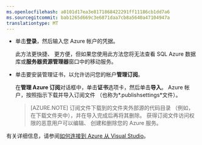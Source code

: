 ```yaml
---
ms.openlocfilehash: a0101d17ea3e8171868422291ff11186cb1dd7a6
ms.sourcegitcommit: bab1265d669c3e6871daa7cb8a5640a47104947a
translationtype: MT
---
```


   * 单击**登录**，然后输入您 Azure 帐户的凭据。

     此方法更快捷、 更方便，但如果您使用此方法您将无法查看 SQL Azure 数据库或**服务器资源管理器**窗口中的移动服务。

   * 单击要安装管理证书，以允许访问您的帐户**管理订阅**。

     在**管理 Azure 订阅**对话框中，单击**证书**选项卡，然后单击**导入**。 Azure 帐户，按照指示下载并导入订阅文件 （也称为*.publishsettings*文件）。

     
     > [AZURE.NOTE] 订阅文件下载到的文件夹外部源的代码目录 （例如，在下载文件夹中），并在导入完成后再将其删除。 获得订阅文件访问权限的恶意用户可以编辑、 创建和删除您的 Azure 服务。

   有关详细信息，请参阅[如何连接到 Azure 从 Visual Studio](http://go.microsoft.com/fwlink/?LinkId=324796)。
